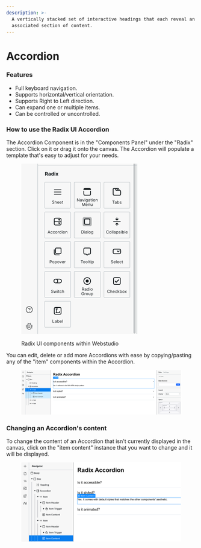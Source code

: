 ```yaml
---
description: >-
  A vertically stacked set of interactive headings that each reveal an
  associated section of content.
---
```


# Accordion

### Features

* Full keyboard navigation.
* Supports horizontal/vertical orientation.
* Supports Right to Left direction.
* Can expand one or multiple items.
* Can be controlled or uncontrolled.

### How to use the Radix UI Accordion

The Accordion Component is in the "Components Panel" under the "Radix" section. Click on it or drag it onto the canvas. The Accordion will populate a template that's easy to adjust for your needs.

<figure><img src="../../../../.gitbook/assets/radix-components.png" alt="" width="308"><figcaption><p>Radix UI components within Webstudio</p></figcaption></figure>

You can edit, delete or add more Accordions with ease by copying/pasting any of the "item" components within the Accordion.

<figure><img src="../../../../.gitbook/assets/radix-accordion.png" alt=""><figcaption></figcaption></figure>

### Changing an Accordion's content

To change the content of an Accordion that isn't currently displayed in the canvas, click on the "item content" instance that you want to change and it will be displayed.

<figure><img src="../../../../.gitbook/assets/radix-accordion-content.png" alt=""><figcaption></figcaption></figure>
